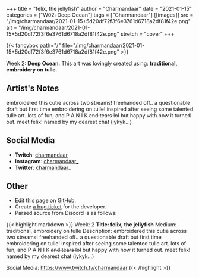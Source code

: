 +++
title =       "felix, the jellyfish"
author =      "Charmandaar"
date =        "2021-01-15"
categories =  ["W02: Deep Ocean"]
tags =        ["Charmandaar"]
[[images]]
                      src = "/img/charmandaar/2021-01-15+5d20df72f3f6e3761d6718a2df81f42e.png"
                      alt = "/img/charmandaar/2021-01-15+5d20df72f3f6e3761d6718a2df81f42e.png"
                      stretch = "cover"
+++


{{< fancybox path="/" file="/img/charmandaar/2021-01-15+5d20df72f3f6e3761d6718a2df81f42e.png" >}}


Week 2: **Deep Ocean**. This art was lovingly created using: **traditional, embroidery on tulle**.

## Artist's Notes

embroidered this cutie across two streams! freehanded off.. a questionable draft but first time embroidering on tulle! inspired after seeing some talented tulle art. lots of fun, and P A N I K ~~and tears lol~~ but happy with how it turned out. meet felix! named by my dearest chat (iykyk...)

## Social Media

- **Twitch**: [charmandaar]()
- **Instagram**: [charmandaar_]()
- **Twitter**: [charmandaar_]()


## Other

- Edit this page on [GitHub](https://github.com/teaminkling/web-refresh/edit/main/blog/content/blog/charmandaar-week-2-210a.md).
- Create [a bug ticket](https://github.com/teaminkling/web-refresh/issues/new?assignees=&labels=bug&template=problem-report.md&title=) for the developer.
- Parsed source from Discord is as follows:

{{< highlight markdown >}}
Week: 2
**Title: felix, the jellyfish**
Medium: traditional, embroidery on tulle
Description: embroidered this cutie across two streams! freehanded off.. a questionable draft but first time embroidering on tulle! inspired after seeing some talented tulle art. lots of fun, and P A N I K ~~and tears lol~~ but happy with how it turned out. meet felix! named by my dearest chat (iykyk...)

Social Media: https://www.twitch.tv/charmandaar
{{< /highlight >}}